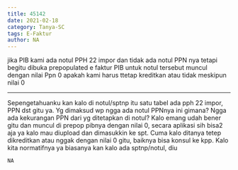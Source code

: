 ```yaml
---
title: 45142
date: 2021-02-18
category: Tanya-SC
tags: E-Faktur
author: NA
---
```


jika PIB kami ada notul PPH 22 impor dan tidak ada notul PPN nya tetapi begitu dibuka prepopulated e faktur PIB untuk notul tersebut muncul dengan nilai Ppn 0 apakah kami harus ttetap kreditkan atau tidak meskipun nilai 0

---

Sepengetahuanku kan kalo di notul/sptnp itu satu tabel ada pph 22 impor, PPN dst gitu ya. Yg dimaksud wp ngga ada notul PPNnya ini gimana? Ngga ada kekurangan PPN dari yg ditetapkan di notul? Kalo emang udah bener gitu dan muncul di prepop pibnya dengan nilai 0, secara aplikasi sih bisa2 aja ya kalo mau diupload dan dimasukkin ke spt. Cuma kalo ditanya tetep dikreditkan atau nggak dengan nilai 0 gitu, baiknya bisa konsul ke kpp. Kalo kita normatifnya ya biasanya kan kalo ada sptnp/notul, diu

`NA`
